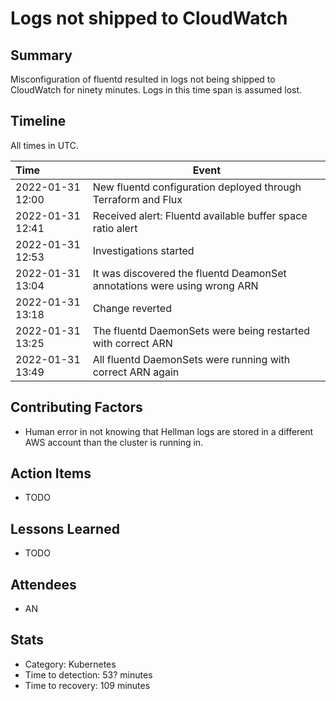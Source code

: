 # Logs not shipped to CloudWatch

## Summary

Misconfiguration of fluentd resulted in logs not being shipped to CloudWatch for ninety minutes. Logs in this time span is assumed lost.

## Timeline

All times in UTC.

| Time             | Event                   |
| :--------------- | ----------------------- |
| 2022-01-31 12:00 | New fluentd configuration deployed through Terraform and Flux  |
| 2022-01-31 12:41 | Received alert: Fluentd available buffer space ratio alert |
| 2022-01-31 12:53 | Investigations started |
| 2022-01-31 13:04 | It was discovered the fluentd DeamonSet annotations were using wrong ARN |
| 2022-01-31 13:18 | Change reverted |
| 2022-01-31 13:25 | The fluentd DaemonSets were being restarted with correct ARN |
| 2022-01-31 13:49 | All fluentd DaemonSets were running with correct ARN again |

## Contributing Factors

- Human error in not knowing that Hellman logs are stored in a different AWS account than the cluster is running in.

## Action Items

- TODO

## Lessons Learned

- TODO

## Attendees

- AN

## Stats

- Category: Kubernetes
- Time to detection: 53? minutes
- Time to recovery: 109 minutes

